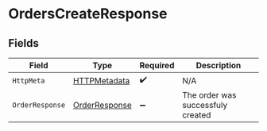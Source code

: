 # OrdersCreateResponse


## Fields

| Field                                                     | Type                                                      | Required                                                  | Description                                               |
| --------------------------------------------------------- | --------------------------------------------------------- | --------------------------------------------------------- | --------------------------------------------------------- |
| `HttpMeta`                                                | [HTTPMetadata](../../Models/Components/HTTPMetadata.md)   | :heavy_check_mark:                                        | N/A                                                       |
| `OrderResponse`                                           | [OrderResponse](../../Models/Components/OrderResponse.md) | :heavy_minus_sign:                                        | The order was successfuly created                         |